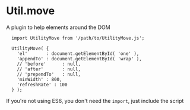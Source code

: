 # Util.move
A plugin to help elements around the DOM

```
  import UtilityMove from '/path/to/UtilityMove.js';

  UtilityMove( {
    'el'       : document.getElementById( 'one' ),
    'appendTo' : document.getElementById( 'wrap' ),
    // 'before'      : null,
    // 'after'       : null,
    // 'prependTo'   : null,
    'minWidth' : 800,
    'refreshRate' : 100
  } );
```

If you're not using ES6, you don't need the `import`, just include the script
